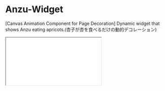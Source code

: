# Anzu-Widget
[Canvas Animation Component for Page Decoration] Dynamic widget that shows Anzu eating apricots.(杏子が杏を食べるだけの動的デコレーション)
<iframe src="./index.html"></iframe>
